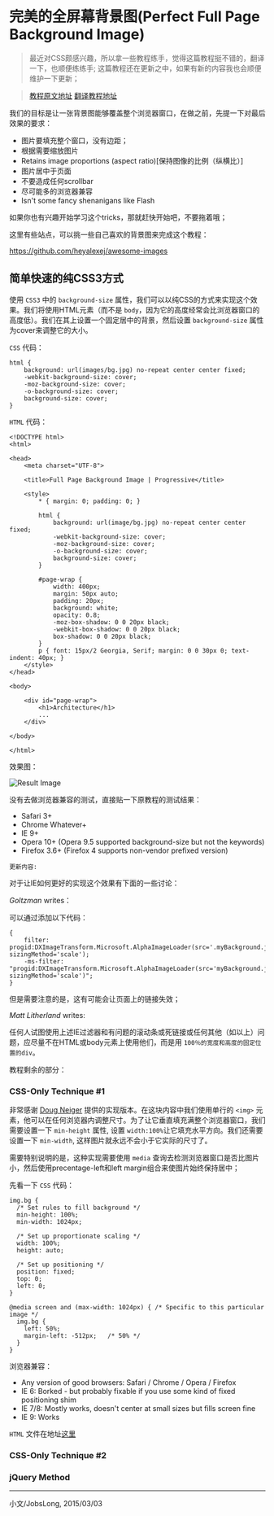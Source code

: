 #  完美的全屏幕背景图(Perfect Full Page Background Image)

> 最近对CSS颇感兴趣，所以拿一些教程练手，觉得这篇教程挺不错的，翻译一下，也顺便练练手;
> 这篇教程还在更新之中，如果有新的内容我也会顺便维护一下更新；
 
> [教程原文地址](https://css-tricks.com/perfect-full-page-background-image/)
> [翻译教程地址](https://github.com/JobsLong/css-tricks/full-page-background-image)

我们的目标是让一张背景图能够覆盖整个浏览器窗口，在做之前，先提一下对最后效果的要求：

* 图片要填充整个窗口，没有边距；
* 根据需要缩放图片
* Retains image proportions (aspect ratio)[保持图像的比例（纵横比）]
* 图片居中于页面
* 不要造成任何scrollbar
* 尽可能多的浏览器兼容
* Isn't some fancy shenanigans like Flash

如果你也有兴趣开始学习这个tricks，那就赶快开始吧，不要拖着哦；

这里有些站点，可以挑一些自己喜欢的背景图来完成这个教程：

https://github.com/heyalexej/awesome-images


## 简单快速的纯CSS3方式

使用 `CSS3` 中的 `background-size` 属性，我们可以以纯CSS的方式来实现这个效果。我们将使用HTML元素（而不是 `body`，因为它的高度经常会比浏览器窗口的高度低）。我们在其上设置一个固定居中的背景，然后设置 `background-size` 属性为cover来调整它的大小。

`CSS` 代码：

```
html { 
    background: url(images/bg.jpg) no-repeat center center fixed; 
    -webkit-background-size: cover;
    -moz-background-size: cover;
    -o-background-size: cover;
    background-size: cover;
}
```

`HTML` 代码：

```
<!DOCTYPE html>
<html>

<head>
    <meta charset="UTF-8">
    
    <title>Full Page Background Image | Progressive</title>
    
    <style>
        * { margin: 0; padding: 0; }

        html {
            background: url(image/bg.jpg) no-repeat center center fixed;
            -webkit-background-size: cover;
            -moz-background-size: cover;
            -o-background-size: cover;
            background-size: cover;
        }   

        #page-wrap { 
            width: 400px;
            margin: 50px auto;
            padding: 20px;
            background: white;
            opacity: 0.8;
            -moz-box-shadow: 0 0 20px black; 
            -webkit-box-shadow: 0 0 20px black; 
            box-shadow: 0 0 20px black;
        }
        p { font: 15px/2 Georgia, Serif; margin: 0 0 30px 0; text-indent: 40px; }
    </style>
</head>

<body>

    <div id="page-wrap">
        <h1>Architecture</h1>
        ...   
    </div>
    
</body>

</html>

```

效果图：

![Result Image](http://e.hiphotos.baidu.com/image/pic/item/8718367adab44aed8ad4ec90b71c8701a18bfb28.jpg)

没有去做浏览器兼容的测试，直接贴一下原教程的测试结果：

* Safari 3+
* Chrome Whatever+
* IE 9+
* Opera 10+ (Opera 9.5 supported background-size but not the keywords)
* Firefox 3.6+ (Firefox 4 supports non-vendor prefixed version)

`更新内容:`

对于让IE如何更好的实现这个效果有下面的一些讨论：

*Goltzman* writes：

可以通过添加以下代码：

```
{
    filter: progid:DXImageTransform.Microsoft.AlphaImageLoader(src='.myBackground.jpg', sizingMethod='scale');
    -ms-filter: "progid:DXImageTransform.Microsoft.AlphaImageLoader(src='myBackground.jpg', sizingMethod='scale')";
}
```

但是需要注意的是，这有可能会让页面上的链接失效；

*Matt Litherland* writes:

任何人试图使用上述IE过滤器和有问题的滚动条或死链接或任何其他（如以上）问题，应尽量不在HTML或body元素上使用他们，而是用 `100％的宽度和高度的固定位置的div`。

教程剩余的部分：

### CSS-Only Technique #1


非常感谢 [Doug Neiger](http://dougneiner.com/) 提供的实现版本。在这块内容中我们使用单行的 `<img>` 元素，他可以在任何浏览器内调整尺寸。为了让它垂直填充满整个浏览器窗口，我们需要设置一下 `min-height` 属性, 设置 `width:100%`让它填充水平方向。我们还需要设置一下 `min-width`, 这样图片就永远不会小于它实际的尺寸了。


需要特别说明的是，这种实现需要使用 `media` 查询去检测浏览器窗口是否比图片小，然后使用precentage-left和left margin组合来使图片始终保持居中；

先看一下 `CSS` 代码：

```
img.bg {
  /* Set rules to fill background */
  min-height: 100%;
  min-width: 1024px;
	
  /* Set up proportionate scaling */
  width: 100%;
  height: auto;
	
  /* Set up positioning */
  position: fixed;
  top: 0;
  left: 0;
}

@media screen and (max-width: 1024px) { /* Specific to this particular image */
  img.bg {
    left: 50%;
    margin-left: -512px;   /* 50% */
  }
}

```

浏览器兼容：

* Any version of good browsers: Safari / Chrome / Opera / Firefox
* IE 6: Borked - but probably fixable if you use some kind of fixed positioning shim
* IE 7/8: Mostly works, doesn't center at small sizes but fills screen fine
* IE 9: Works

`HTML` 文件在地址[这里]()

### CSS-Only Technique #2
### jQuery Method

*** 

小文/JobsLong, 2015/03/03